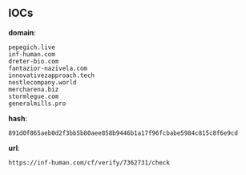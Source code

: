 
## IOCs

__domain__:

```text
pepegich.live
inf-human.com
dreter-bio.com
fantazior-nazivela.com
innovativezapproach.tech
nestlecompany.world
mercharena.biz
stormlegue.com
generalmills.pro
```
__hash__:

```text
891d0f865aeb0d2f3bb5b80aee858b9446b1a17f96fcbabe5984c815c8f6e9cd
```
__url__:

```text
https://inf-human.com/cf/verify/7362731/check
```
